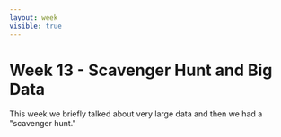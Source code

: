 ```yaml
---
layout: week
visible: true
---
```


# Week 13 - Scavenger Hunt and Big Data

This week we briefly talked about very large data and then we had a "scavenger
hunt."
